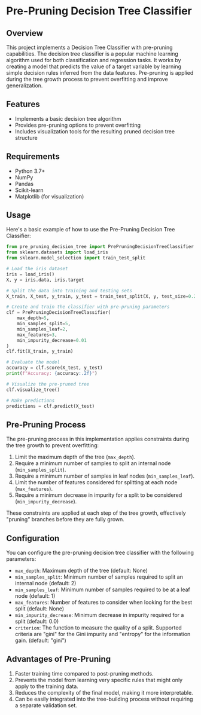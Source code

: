 # Pre-Pruning Decision Tree Classifier

## Overview
This project implements a Decision Tree Classifier with pre-pruning capabilities. The decision tree classifier is a popular machine learning algorithm used for both classification and regression tasks. It works by creating a model that predicts the value of a target variable by learning simple decision rules inferred from the data features. Pre-pruning is applied during the tree growth process to prevent overfitting and improve generalization.

## Features
* Implements a basic decision tree algorithm
* Provides pre-pruning options to prevent overfitting
* Includes visualization tools for the resulting pruned decision tree structure

## Requirements
* Python 3.7+
* NumPy
* Pandas
* Scikit-learn
* Matplotlib (for visualization)



## Usage
Here's a basic example of how to use the Pre-Pruning Decision Tree Classifier:

```python
from pre_pruning_decision_tree import PrePruningDecisionTreeClassifier
from sklearn.datasets import load_iris
from sklearn.model_selection import train_test_split

# Load the iris dataset
iris = load_iris()
X, y = iris.data, iris.target

# Split the data into training and testing sets
X_train, X_test, y_train, y_test = train_test_split(X, y, test_size=0.2, random_state=42)

# Create and train the classifier with pre-pruning parameters
clf = PrePruningDecisionTreeClassifier(
    max_depth=5,
    min_samples_split=5,
    min_samples_leaf=2,
    max_features=3,
    min_impurity_decrease=0.01
)
clf.fit(X_train, y_train)

# Evaluate the model
accuracy = clf.score(X_test, y_test)
print(f"Accuracy: {accuracy:.2f}")

# Visualize the pre-pruned tree
clf.visualize_tree()

# Make predictions
predictions = clf.predict(X_test)
```

## Pre-Pruning Process
The pre-pruning process in this implementation applies constraints during the tree growth to prevent overfitting:

1. Limit the maximum depth of the tree (`max_depth`).
2. Require a minimum number of samples to split an internal node (`min_samples_split`).
3. Require a minimum number of samples in leaf nodes (`min_samples_leaf`).
4. Limit the number of features considered for splitting at each node (`max_features`).
5. Require a minimum decrease in impurity for a split to be considered (`min_impurity_decrease`).

These constraints are applied at each step of the tree growth, effectively "pruning" branches before they are fully grown.

## Configuration
You can configure the pre-pruning decision tree classifier with the following parameters:
* `max_depth`: Maximum depth of the tree (default: None)
* `min_samples_split`: Minimum number of samples required to split an internal node (default: 2)
* `min_samples_leaf`: Minimum number of samples required to be at a leaf node (default: 1)
* `max_features`: Number of features to consider when looking for the best split (default: None)
* `min_impurity_decrease`: Minimum decrease in impurity required for a split (default: 0.0)
* `criterion`: The function to measure the quality of a split. Supported criteria are "gini" for the Gini impurity and "entropy" for the information gain. (default: "gini")

## Advantages of Pre-Pruning
1. Faster training time compared to post-pruning methods.
2. Prevents the model from learning very specific rules that might only apply to the training data.
3. Reduces the complexity of the final model, making it more interpretable.
4. Can be easily integrated into the tree-building process without requiring a separate validation set.

